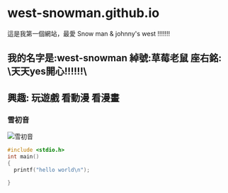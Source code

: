 # west-snowman.github.io
這是我第一個網站，最愛 Snow man & johnny's west !!!!!!!

## 我的名字是:west-snowman 綽號:草莓老鼠 座右銘: \\天天yes開心!!!!!!\\
## 興趣: 玩遊戲 看動漫 看漫畫
### 雪初音
![雪初音](https://snowmiku.com/2020/images/info/snowmiku/main_visual.jpg)

```C
#include <stdio.h>
int main()
{
  printf("hello world\n");

}
```
